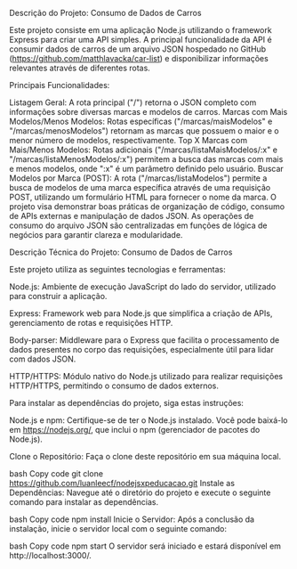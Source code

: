 Descrição do Projeto: Consumo de Dados de Carros

Este projeto consiste em uma aplicação Node.js utilizando o framework Express para criar uma API simples. A principal funcionalidade da API é consumir dados de carros de um arquivo JSON hospedado no GitHub (https://github.com/matthlavacka/car-list) e disponibilizar informações relevantes através de diferentes rotas.

Principais Funcionalidades:

Listagem Geral: A rota principal ("/") retorna o JSON completo com informações sobre diversas marcas e modelos de carros.
Marcas com Mais Modelos/Menos Modelos: Rotas específicas ("/marcas/maisModelos" e "/marcas/menosModelos") retornam as marcas que possuem o maior e o menor número de modelos, respectivamente.
Top X Marcas com Mais/Menos Modelos: Rotas adicionais ("/marcas/listaMaisModelos/:x" e "/marcas/listaMenosModelos/:x") permitem a busca das marcas com mais e menos modelos, onde ":x" é um parâmetro definido pelo usuário.
Buscar Modelos por Marca (POST): A rota ("/marcas/listaModelos") permite a busca de modelos de uma marca específica através de uma requisição POST, utilizando um formulário HTML para fornecer o nome da marca.
O projeto visa demonstrar boas práticas de organização de código, consumo de APIs externas e manipulação de dados JSON. As operações de consumo do arquivo JSON são centralizadas em funções de lógica de negócios para garantir clareza e modularidade.

Descrição Técnica do Projeto: Consumo de Dados de Carros

Este projeto utiliza as seguintes tecnologias e ferramentas:

Node.js: Ambiente de execução JavaScript do lado do servidor, utilizado para construir a aplicação.

Express: Framework web para Node.js que simplifica a criação de APIs, gerenciamento de rotas e requisições HTTP.

Body-parser: Middleware para o Express que facilita o processamento de dados presentes no corpo das requisições, especialmente útil para lidar com dados JSON.

HTTP/HTTPS: Módulo nativo do Node.js utilizado para realizar requisições HTTP/HTTPS, permitindo o consumo de dados externos.

Para instalar as dependências do projeto, siga estas instruções:

Node.js e npm: Certifique-se de ter o Node.js instalado. Você pode baixá-lo em https://nodejs.org/, que inclui o npm (gerenciador de pacotes do Node.js).

Clone o Repositório: Faça o clone deste repositório em sua máquina local.

bash
Copy code
git clone https://github.com/luanleecf/nodejsxpeducacao.git
Instale as Dependências: Navegue até o diretório do projeto e execute o seguinte comando para instalar as dependências.

bash
Copy code
npm install
Inicie o Servidor: Após a conclusão da instalação, inicie o servidor local com o seguinte comando:

bash
Copy code
npm start
O servidor será iniciado e estará disponível em http://localhost:3000/.
